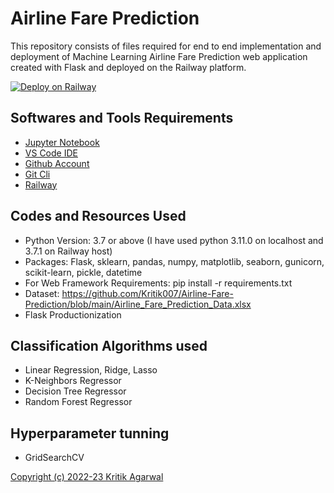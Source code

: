 # Airline Fare Prediction

This repository consists of files required for end to end implementation and deployment of Machine Learning Airline Fare Prediction web application created with Flask and deployed on the Railway platform.

[![Deploy on Railway](https://railway.app/button.svg)](https://railway.app/new/template/oDxri6?referralCode=V8Xfpl)

## Softwares and Tools Requirements

* [Jupyter Notebook](https://jupyter.org/)
* [VS Code IDE](https://code.visualstudio.com/)
* [Github Account](https://github.com)
* [Git Cli](https://cli.github.com/)
* [Railway](https://railway.app/)

## Codes and Resources Used

* Python Version: 3.7 or above (I have used python 3.11.0 on localhost and 3.7.1 on Railway host)
* Packages: Flask, sklearn, pandas, numpy, matplotlib, seaborn, gunicorn, scikit-learn, pickle, datetime
* For Web Framework Requirements: pip install -r requirements.txt
* Dataset: <https://github.com/Kritik007/Airline-Fare-Prediction/blob/main/Airline_Fare_Prediction_Data.xlsx>
* Flask Productionization

## Classification Algorithms used

* Linear Regression, Ridge, Lasso
* K-Neighbors Regressor
* Decision Tree Regressor
* Random Forest Regressor

## Hyperparameter tunning

* GridSearchCV

[Copyright (c) 2022-23 Kritik Agarwal](https://github.com/Kritik007/Airline-Fare-Prediction/blob/8ce82e4fec395c4acfc942d18471b7fe89b6bf8d/LICENSE#L3)

